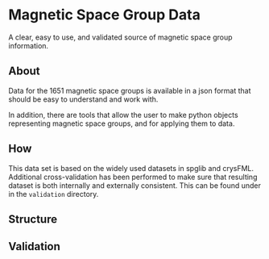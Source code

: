 Magnetic Space Group Data
=========================

A clear, easy to use, and validated source of magnetic space group information.

About
-----

Data for the 1651 magnetic space groups is available in a json format that should be
easy to understand and work with.

In addition, there are tools that allow the user to make python objects representing 
magnetic space groups, and for applying them to data.

How
---

This data set is based on the widely used datasets in spglib and crysFML. 
Additional cross-validation has been performed to make sure that resulting dataset is
both internally and externally consistent. 
This can be found under in the `validation` directory.

Structure
---------




Validation
----------
